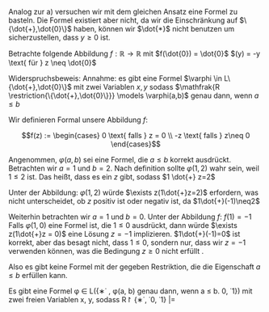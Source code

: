 
Analog zur a) versuchen wir mit dem gleichen Ansatz eine Formel zu basteln. Die Formel existiert aber nicht, da wir die Einschränkung auf $\{\dot{+},\dot{0}\}$ haben, können wir $\dot{*}$ nicht benutzen um sicherzustellen, dass $y \geq 0$ ist.

Betrachte folgende Abbildung $f : \mathbb{R} \to \mathbb{R}$ mit 
$f(\dot{0}) = \dot{0}$
$(y) = -y \text{ für } z \neq \dot{0}$

Widerspruchsbeweis:
Annahme: 
es gibt eine Formel $\varphi \in L\{\dot{+},\dot{0}\}$ mit zwei Variablen $x,y$ sodass $\mathfrak{R \restriction{\{\dot{+},\dot{0}\}}} \models \varphi(a,b)$ genau dann, wenn $a \leq b$

Wir definieren Formal unsere Abbildung $f:$

 $$f(z) := \begin{cases} 0 \text{ falls } z = 0 \\ -z \text{ falls } z\neq 0 \end{cases}$$ 

Angenommen, $\varphi(a,b)$ sei eine Formel, die $a \leq b$ korrekt ausdrückt. Betrachten wir $a = 1$ und $b = 2$. Nach definition sollte $\varphi(1,2)$ wahr sein, weil $1 \leq 2$ ist. Das heißt, dass es ein $z$ gibt, sodass $1 \dot{+} z=2$

Unter der Abbildung:
$\varphi(1,2)$ würde $\exists z(1\dot{+}z=2)$ erfordern, was nicht unterscheidet, ob $z$ positiv ist oder negativ ist, da $1\dot{+}(-1)\neq2$

Weiterhin betrachten wir $a = 1$ und $b =0$.
Unter der Abbildung $f$:
$f(1)=-1$
Falls $\varphi(1,0)$ eine Formel ist, die $1 \leq 0$ ausdrückt, dann würde $\exists z(1\dot{+}z = 0)$ eine Lösung $z = -1$ implizieren.
$1\dot{+}(-1)=0$ ist korrekt, aber das besagt nicht, dass $1 \leq 0$, sondern nur, dass wir $z =-1$ verwenden können, was die Bedingung $z \geq 0$ nicht erfüllt .

Also es gibt keine Formel mit der gegeben Restriktion, die die Eigenschaft $a \leq b$ erfüllen kann.

Es gibt eine Formel φ ∈ L({∗˙ ,
φ(a, b) genau dann, wenn a ≤ b.
0, ˙1}) mit zwei freien Variablen x, y, sodass R↾ {∗˙, ˙0, ˙1} |=